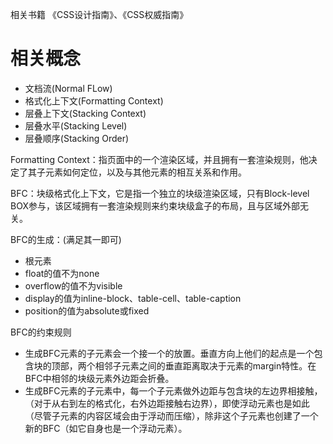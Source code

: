 相关书籍
《CSS设计指南》、《CSS权威指南》
# 相关概念 
+ 文档流(Normal FLow) 
+ 格式化上下文(Formatting Context)
+ 层叠上下文(Stacking Context)
+ 层叠水平(Stacking Level)
+ 层叠顺序(Stacking Order)

Formatting Context：指页面中的一个渲染区域，并且拥有一套渲染规则，他决定了其子元素如何定位，以及与其他元素的相互关系和作用。

BFC：块级格式化上下文，它是指一个独立的块级渲染区域，只有Block-level BOX参与，该区域拥有一套渲染规则来约束块级盒子的布局，且与区域外部无关。

BFC的生成：(满足其一即可)
+ 根元素
+ float的值不为none
+ overflow的值不为visible
+ display的值为inline-block、table-cell、table-caption
+ position的值为absolute或fixed

BFC的约束规则
+ 生成BFC元素的子元素会一个接一个的放置。垂直方向上他们的起点是一个包含块的顶部，两个相邻子元素之间的垂直距离取决于元素的margin特性。在BFC中相邻的块级元素外边距会折叠。
+ 生成BFC元素的子元素中，每一个子元素做外边距与包含块的左边界相接触，（对于从右到左的格式化，右外边距接触右边界），即使浮动元素也是如此（尽管子元素的内容区域会由于浮动而压缩），除非这个子元素也创建了一个新的BFC（如它自身也是一个浮动元素）。